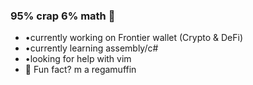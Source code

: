 ### 95% crap 6% math 🤪

- •currently working on Frontier wallet 
              (Crypto & DeFi)
- •currently learning assembly/c#
- •looking for help with vim
- 💬 Fun fact? m a regamuffin 
